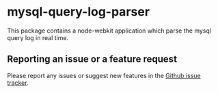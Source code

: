 # mysql-query-log-parser

This package contains a node-webkit application which parse the mysql query log in real time.


Reporting an issue or a feature request
---------------------------------------

Please report any issues or suggest new features in the [Github issue tracker](https://github.com/lbenothman/mysql-query-log-parser/issues).
